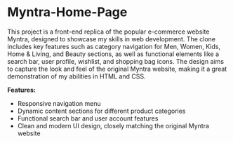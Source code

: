 # Myntra-Home-Page
This project is a front-end replica of the popular e-commerce website Myntra, designed to showcase my skills in web development. The clone includes key features such as category navigation for Men, Women, Kids, Home & Living, and Beauty sections, as well as functional elements like a search bar, user profile, wishlist, and shopping bag icons. The design aims to capture the look and feel of the original Myntra website, making it a great demonstration of my abilities in HTML and CSS.

**Features:**
- Responsive navigation menu
- Dynamic content sections for different product categories
- Functional search bar and user account features
- Clean and modern UI design, closely matching the original Myntra website
